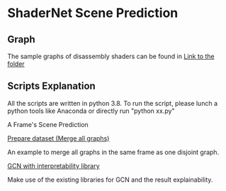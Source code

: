 # ShaderNet Scene Prediction 
<!-- TABLE OF CONTENTS -->
<!-- ABOUT THE PROJECT -->
<!-- Graph creation -->
## Graph  
The sample graphs of disassembly shaders can be found in  [Link to the folder](../sample_graph/)


<!-- Scripts Explanation -->
## Scripts Explanation

All the scripts are written in python 3.8. To run the script, please lunch a python tools like Anaconda or directly run "python xx.py" 

A Frame's Scene Prediction

   [Prepare dataset (Merge all graphs)](merge_allGraphs_PerFrame.py)

   An example to merge all graphs in the same frame as one disjoint graph. 
   
   [GCN with interpretability library](https://github.com/tsKenneth/interpretable-graph-classification)

   Make use of the existing libraries for GCN and the result explainability.


<!-- Useful linkes -->


<!-- Reference -->


